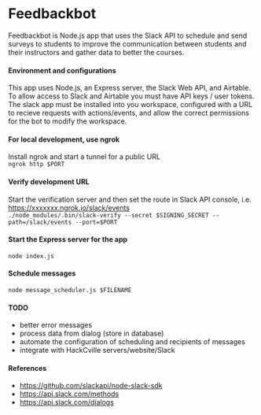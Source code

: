# Feedbackbot
Feedbackbot is Node.js app that uses the Slack API to schedule and send surveys to students to improve the communication between students and their instructors and gather data to better the courses. 

#### Environment and configurations
This app uses Node.js, an Express server, the Slack Web API, and Airtable. To allow access to Slack and Airtable you must have API keys / user tokens. The slack app must be installed into you workspace, configured with a URL to recieve requests with actions/events, and allow the correct permissions for the bot to modify the workspace. 

#### For local development, use ngrok
Install ngrok and start a tunnel for a public URL  
`ngrok http $PORT`

#### Verify development URL 
Start the verification server and then set the route in Slack API console, i.e. https://xxxxxxx.ngrok.io/slack/events  
`./node_modules/.bin/slack-verify --secret $SIGNING_SECRET --path=/slack/events --port=$PORT`

#### Start the Express server for the app
`node index.js`

#### Schedule messages
`node message_scheduler.js $FILENAME`

#### TODO
* better error messages
* process data from dialog (store in database)  
* automate the configuration of scheduling and recipients of messages  
* integrate with HackCville servers/website/Slack  

#### References
* https://github.com/slackapi/node-slack-sdk  
* https://api.slack.com/methods   
* https://api.slack.com/dialogs  